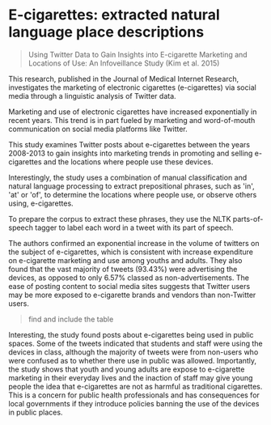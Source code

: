 # E-cigarettes: extracted natural language place descriptions

> Using Twitter Data to Gain Insights into E-cigarette Marketing and Locations of Use: An Infoveillance Study \(Kim et al. 2015\)

This research, published in the Journal of Medical Internet Research, investigates the marketing of electronic cigarettes \(e-cigarettes\) via social media through a linguistic analysis of Twitter data.

Marketing and use of electronic cigarettes have increased exponentially in recent years. This trend is in part fueled by marketing and word-of-mouth communication on social media platforms like Twitter.

This study examines Twitter posts about e-cigarettes between the years 2008-2013 to gain insights into marketing trends in promoting and selling e-cigarettes and the locations where people use these devices.

Interestingly, the study uses a combination of manual classification and natural language processing to extract prepositional phrases, such as 'in', 'at' or 'of', to determine the locations where people use, or observe others using, e-cigarettes.

To prepare the corpus to extract these phrases, they use the NLTK parts-of-speech tagger to label each word in a tweet with its part of speech.

The authors confirmed an exponential increase in the volume of twitters on the subject of e-cigarettes, which is consistent with increase expenditure on e-cigarette marketing and use among youths and adults. They also found that the vast majority of tweets \(93.43%\) were advertising the devices, as opposed to only 6.57% classed as non-advertisements. The ease of posting content to social media sites suggests that Twitter users may be more exposed to e-cigarette brands and vendors than non-Twitter users.

> find and include the table

Interesting, the study found posts about e-cigarettes being used in public spaces. Some of the tweets indicated that students and staff were using the devices in class, although the majority of tweets were from non-users who were confused as to whether there use in public was allowed. Importantly, the study shows that youth and young adults are expose to e-cigarette marketing in their everyday lives and the inaction of staff may give young people the idea that e-cigarettes are not as harmful as traditional cigarettes. This is a concern for public health professionals and has consequences for local governments if they introduce policies banning the use of the devices in public places.

